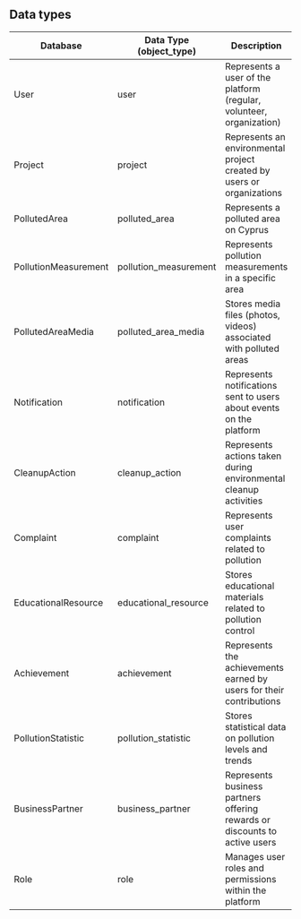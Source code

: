 ## Data types

| Database      | Data Type (object_type)  | Description                                                   |
|---------------|---------------------------|---------------------------------------------------------------|
| User          | user                      | Represents a user of the platform (regular, volunteer, organization) |
| Project       | project                   | Represents an environmental project created by users or organizations |
| PollutedArea  | polluted_area             | Represents a polluted area on Cyprus |
| PollutionMeasurement | pollution_measurement | Represents pollution measurements in a specific area |
| PollutedAreaMedia | polluted_area_media    | Stores media files (photos, videos) associated with polluted areas |
| Notification  | notification              | Represents notifications sent to users about events on the platform |
| CleanupAction | cleanup_action            | Represents actions taken during environmental cleanup activities |
| Complaint     | complaint                 | Represents user complaints related to pollution |
| EducationalResource | educational_resource | Stores educational materials related to pollution control |
| Achievement   | achievement               | Represents the achievements earned by users for their contributions |
| PollutionStatistic | pollution_statistic   | Stores statistical data on pollution levels and trends |
| BusinessPartner | business_partner         | Represents business partners offering rewards or discounts to active users |
| Role          | role                      | Manages user roles and permissions within the platform |